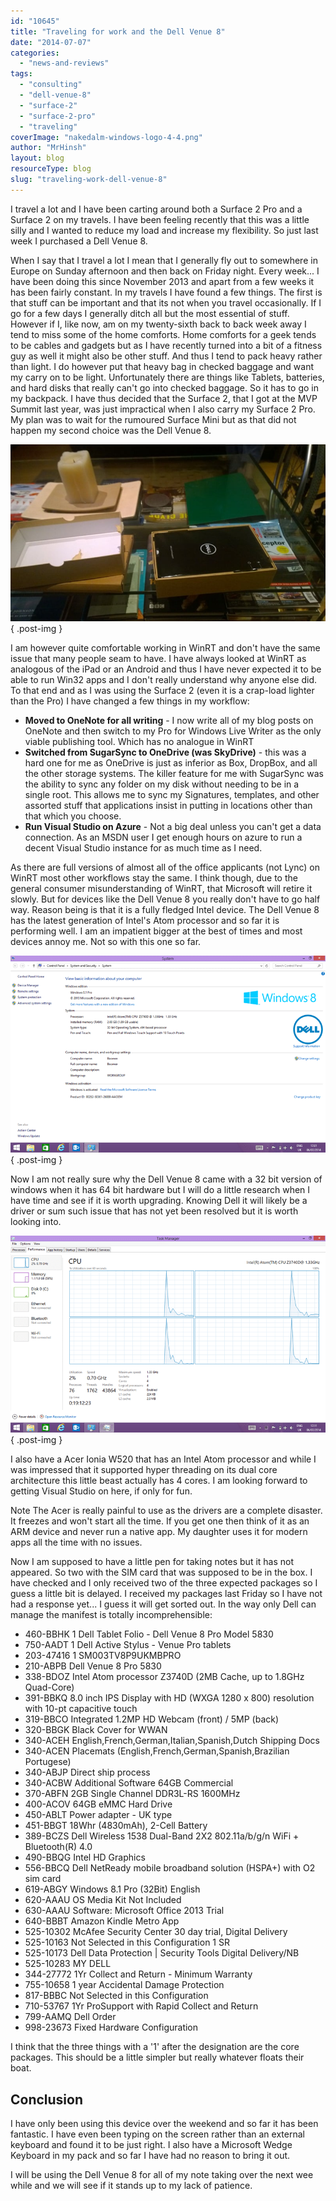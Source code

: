 ```yaml
---
id: "10645"
title: "Traveling for work and the Dell Venue 8"
date: "2014-07-07"
categories:
  - "news-and-reviews"
tags:
  - "consulting"
  - "dell-venue-8"
  - "surface-2"
  - "surface-2-pro"
  - "traveling"
coverImage: "nakedalm-windows-logo-4-4.png"
author: "MrHinsh"
layout: blog
resourceType: blog
slug: "traveling-work-dell-venue-8"
---
```


I travel a lot and I have been carting around both a Surface 2 Pro and a Surface 2 on my travels. I have been feeling recently that this was a little silly and I wanted to reduce my load and increase my flexibility. So just last week I purchased a Dell Venue 8.

When I say that I travel a lot I mean that I generally fly out to somewhere in Europe on Sunday afternoon and then back on Friday night. Every week... I have been doing this since November 2013 and apart from a few weeks it has been fairly constant. In my travels I have found a few things. The first is that stuff can be important and that its not when you travel occasionally. If I go for a few days I generally ditch all but the most essential of stuff. However if I, like now, am on my twenty-sixth back to back week away I tend to miss some of the home comforts. Home comforts for a geek tends to be cables and gadgets but as I have recently turned into a bit of a fitness guy as well it might also be other stuff. And thus I tend to pack heavy rather than light. I do however put that heavy bag in checked baggage and want my carry on to be light. Unfortunately there are things like Tablets, batteries, and hard disks that really can't go into checked baggage. So it has to go in my backpack. I have thus decided that the Surface 2, that I got at the MVP Summit last year, was just impractical when I also carry my Surface 2 Pro. My plan was to wait for the rumoured Surface Mini but as that did not happen my second choice was the Dell Venue 8.

![clip_image001](images/clip_image001-1-1.jpg "clip_image001")
{ .post-img }

I am however quite comfortable working in WinRT and don't have the same issue that many people seam to have. I have always looked at WinRT as analogous of the iPad or an Android and thus I have never expected it to be able to run Win32 apps and I don't really understand why anyone else did. To that end and as I was using the Surface 2 (even it is a crap-load lighter than the Pro) I have changed a few things in my workflow:

- **Moved to OneNote for all writing** - I now write all of my blog posts on OneNote and then switch to my Pro for Windows Live Writer as the only viable publishing tool. Which has no analogue in WinRT
- **Switched from SugarSync to OneDrive (was SkyDrive)** - this was a hard one for me as OneDrive is just as inferior as Box, DropBox, and all the other storage systems. The killer feature for me with SugarSync was the ability to sync any folder on my disk without needing to be in a single root. This allows me to sync my Signatures, templates, and other assorted stuff that applications insist in putting in locations other than that which you choose.
- **Run Visual Studio on Azure** - Not a big deal unless you can't get a data connection. As an MSDN user I get enough hours on azure to run a decent Visual Studio instance for as much time as I need.

As there are full versions of almost all of the office applicants (not Lync) on WinRT most other workflows stay the same. I think though, due to the general consumer misunderstanding of WinRT, that Microsoft will retire it slowly. But for devices like the Dell Venue 8 you really don't have to go half way. Reason being is that it is a fully fledged Intel device. The Dell Venue 8 has the latest generation of Intel's Atom processor and so far it is performing well. I am an impatient bigger at the best of times and most devices annoy me. Not so with this one so far.

![clip_image002](images/clip_image002-2-2.png "clip_image002")
{ .post-img }

Now I am not really sure why the Dell Venue 8 came with a 32 bit version of windows when it has 64 bit hardware but I will do a little research when I have time and see if it is worth upgrading. Knowing Dell it will likely be a driver or sum such issue that has not yet been resolved but it is worth looking into.

![clip_image003](images/clip_image003-3-3.png "clip_image003")
{ .post-img }

I also have a Acer Ionia W520 that has an Intel Atom processor and while I was impressed that it supported hyper threading on its dual core architecture this little beast actually has 4 cores. I am looking forward to getting Visual Studio on here, if only for fun.

Note The Acer is really painful to use as the drivers are a complete disaster. It freezes and won't start all the time. If you get one then think of it as an ARM device and never run a native app. My daughter uses it for modern apps all the time with no issues.

Now I am supposed to have a little pen for taking notes but it has not appeared. So two with the SIM card that was supposed to be in the box. I have checked and I only received two of the three expected packages so I guess a little bit is delayed. I received my packages last Friday so I have not had a response yet... I guess it will get sorted out. In the way only Dell can manage the manifest is totally incomprehensible:

- 460-BBHK 1 Dell Tablet Folio - Dell Venue 8 Pro Model 5830
- 750-AADT 1 Dell Active Stylus - Venue Pro tablets
- 203-47416 1 SM003TV8P9UKMBPRO
- 210-ABPB Dell Venue 8 Pro 5830
- 338-BDOZ Intel Atom processor Z3740D (2MB Cache, up to 1.8GHz Quad-Core)
- 391-BBKQ 8.0 inch IPS Display with HD (WXGA 1280 x 800) resolution with 10-pt capacitive touch
- 319-BBCO Integrated 1.2MP HD Webcam (front) / 5MP (back)
- 320-BBGK Black Cover for WWAN
- 340-ACEH English,French,German,Italian,Spanish,Dutch Shipping Docs
- 340-ACEN Placemats (English,French,German,Spanish,Brazilian Portugese)
- 340-ABJP Direct ship process
- 340-ACBW Additional Software 64GB Commercial
- 370-ABFN 2GB Single Channel DDR3L-RS 1600MHz
- 400-ACOV 64GB eMMC Hard Drive
- 450-ABLT Power adapter - UK type
- 451-BBGT 18Whr (4830mAh), 2-Cell Battery
- 389-BCZS Dell Wireless 1538 Dual-Band 2X2 802.11a/b/g/n WiFi + Bluetooth(R) 4.0
- 490-BBQG Intel HD Graphics
- 556-BBCQ Dell NetReady mobile broadband solution (HSPA+) with O2 sim card
- 619-ABGY Windows 8.1 Pro (32Bit) English
- 620-AAAU OS Media Kit Not Included
- 630-AAAU Software: Microsoft Office 2013 Trial
- 640-BBBT Amazon Kindle Metro App
- 525-10302 McAfee Security Center 30 day trial, Digital Delivery
- 525-10163 Not Selected in this Configuration 1 SR
- 525-10173 Dell Data Protection | Security Tools Digital Delivery/NB
- 525-10283 MY DELL
- 344-27772 1Yr Collect and Return - Minimum Warranty
- 755-10658 1 year Accidental Damage Protection
- 817-BBBC Not Selected in this Configuration
- 710-53767 1Yr ProSupport with Rapid Collect and Return
- 799-AAMQ Dell Order
- 998-23673 Fixed Hardware Configuration

I think that the three things with a '1' after the designation are the core packages. This should be a little simpler but really whatever floats their boat.

## Conclusion

I have only been using this device over the weekend and so far it has been fantastic. I have even been typing on the screen rather than an external keyboard and found it to be just right. I also have a Microsoft Wedge Keyboard in my pack and so far I have had no reason to bring it out.

I will be using the Dell Venue 8 for all of my note taking over the next wee while and we will see if it stands up to my lack of patience.
